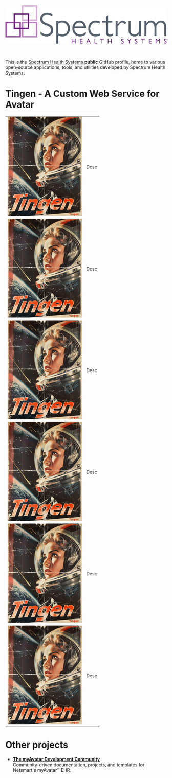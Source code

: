 <!-- u240905 -->

<div align="center">

![Logo](https://github.com/spectrum-health-systems/.github/blob/main/Profile/Resources/SHS_4C_logo.png)

<br>

</div>

This is the [Spectrum Health Systems](https://www.spectrumhealthsystems.org/) **public** GitHub profile, home to various open-source applications, tools, and utilities developed by Spectrum Health Systems.

# Tingen - A Custom Web Service for Avatar

<div align="center">
    <table>
        <tr>
            <td>
                <a HREF="https://github.com/spectrum-health-systems/Tingen"><img src="https://github.com/spectrum-health-systems/Tingen/blob/main/.github/images/logos/Tingen_README.png"></a>
            </td>
            <td>
                Desc
            </td>
        </tr>
        <tr>
            <td>
                <a HREF="https://github.com/spectrum-health-systems/Tingen"><img src="https://github.com/spectrum-health-systems/Tingen/blob/main/.github/images/logos/Tingen_README.png"></a>
            </td>
            <td>
                Desc
            </td>
        </tr>
        <tr>
            <td>
                <a HREF="https://github.com/spectrum-health-systems/Tingen"><img src="https://github.com/spectrum-health-systems/Tingen/blob/main/.github/images/logos/Tingen_README.png"></a>
            </td>
            <td>
                Desc
            </td>
        </tr>
        <tr>
            <td>
                <a HREF="https://github.com/spectrum-health-systems/Tingen"><img src="https://github.com/spectrum-health-systems/Tingen/blob/main/.github/images/logos/Tingen_README.png"></a>
            </td>
            <td>
                Desc
            </td>
        </tr>
        <tr>
            <td>
                <a HREF="https://github.com/spectrum-health-systems/Tingen"><img src="https://github.com/spectrum-health-systems/Tingen/blob/main/.github/images/logos/Tingen_README.png"></a>
            </td>
            <td>
                Desc
            </td>
        </tr>
        <tr>
            <td>
                <a HREF="https://github.com/spectrum-health-systems/Tingen"><img src="https://github.com/spectrum-health-systems/Tingen/blob/main/.github/images/logos/Tingen_README.png"></a>
            </td>
            <td>
                Desc
            </td>
        </tr>
    </table>
</div>


<!-- 

<div align="center">
    <table>
        <tr>
            <td>
                <a HREF="https://github.com/spectrum-health-systems/Tingen"><img src="https://github.com/spectrum-health-systems/Tingen/blob/main/.github/images/logos/Tingen_README.png"></a>
            </td>
            <td>
                <a HREF="https://github.com/spectrum-health-systems/Tingen_development"><img src="https://github.com/spectrum-health-systems/Tingen_development/blob/main/.github/images/logos/TingenDevelopment_README.png"></a>
            </td>
            <td>
                <a HREF="https://github.com/spectrum-health-systems/TingenDocumentation"><img src="https://github.com/spectrum-health-systems/TingenDocumentation/blob/main/.github/Images/Logos/TingenDocumentation-232x308.png"></a>
            </td>
            <td>
                <a HREF="https://github.com/spectrum-health-systems/TingenDevDeploy"><img src="https://github.com/spectrum-health-systems/TingenDevDeploy/blob/main/.github/images/logos/TingenDevDeploy_README.png"></a>
            </td>
                        <td>
                <a HREF="https://github.com/spectrum-health-systems/Outpost31"><img src="https://github.com/spectrum-health-systems/Outpost31/blob/main/.github/images/logos/Outpost31_README.png"></a>
            </td>
        </tr>
    </table>
</div>

-->

# Other projects

* [**The myAvatar Development Community**](https://github.com/myAvatar-Development-Community)  
Community-driven documentation, projects, and templates for Netsmart's myAvatar™ EHR.

